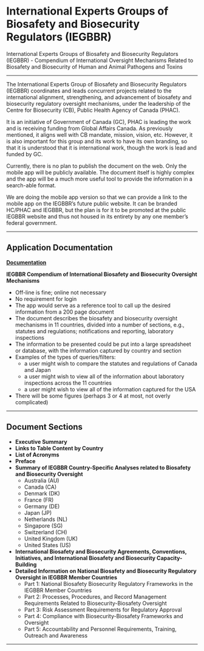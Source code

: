 # International Experts Groups of Biosafety and Biosecurity Regulators (IEGBBR)

International Experts Groups of Biosafety and Biosecurity Regulators (IEGBBR) - Compendium of International Oversight Mechanisms Related to Biosafety and Biosecurity  of Human and Animal Pathogens and Toxins


----------


The International Experts Group of Biosafety and Biosecurity Regulators (IEGBBR) coordinates and leads concurrent projects related to the international alignment, strengthening, and advancement of biosafety and biosecurity regulatory oversight mechanisms, under the leadership of the Centre for Biosecurity (CB), Public Health Agency of Canada (PHAC).

It is an initiative of Government of Canada (GC), PHAC is leading the work and is receiving funding from Global Affairs Canada. As previously mentioned, it aligns well with CB mandate, mission, vision, etc. However, it is also important for this group and its work to have its own branding, so that it is understood that it is international work, though the work is lead and funded by GC.

Currently, there is no plan to publish the document on the web. Only the mobile app will be publicly available. The document itself is highly complex and the app will be a much more useful tool to provide the information in a search-able format.

We are doing the mobile app version so that we can provide a link to the mobile app on the IEGBBR’s future public website. It can be branded HC/PHAC and IEGBBR, but the plan is for it to be promoted at the public IEGBBR website and thus not housed in its entirety by any one member’s federal government.

----------

## Application Documentation
**[Documentation](https://github.com/hc-sc/IEGBBR/blob/development/Documentation.md)**

**IEGBBR Compendium of International Biosafety and Biosecurity Oversight Mechanisms**

- Off-line is fine; online not necessary
- No requirement for login
- The app would serve as a reference tool to call up the desired information from a 200 page document
- The document describes the biosafety and biosecurity oversight mechanisms in 11 countries, divided into a number of sections,           e.g., statutes and regulations; notifications and reporting, laboratory inspections
- The information to be presented could be put into a large spreadsheet or database, with the information captured by country             and section
- Examples of the types of queries/filters: 
  - a user might wish to compare the statutes and regulations of Canada and Japan
  - a user might wish to view all of the information about laboratory inspections across the 11 countries
  - a user might wish to view all of the information captured for the USA
- There will be some figures (perhaps 3 or 4 at most, not overly complicated)

----------
## Document Sections

- **Executive Summary**
- **Links to Table Content by Country**
- **List of Acronyms**
- **Preface**
- **Summary of IEGBBR Country-Specific Analyses related to Biosafety and Biosecurity Oversight**
  - Australia (AU)
  - Canada (CA)
  - Denmark (DK)
  - France (FR)
  - Germany (DE)
  - Japan (JP)
  - Netherlands (NL)
  - Singapore (SG)
  - Switzerland (CH)
  - United Kingdom (UK)
  - United States (US)
- **International Biosafety and Biosecurity Agreements, Conventions, Initiatives, and International Biosafety and Biosecurity Capacity-Building** 
- **Detailed Information on National Biosafety and Biosecurity Regulatory Oversight in IEGBBR Member Countries**
   - Part 1: National Biosafety Biosecurity Regulatory Frameworks in the IEGBBR Member Countries
   - Part 2: Processes, Procedures, and Record Management Requirements Related to Biosecurity-Biosafety Oversight
   - Part 3: Risk Assessment Requirements for Regulatory Approval
   - Part 4: Compliance with Biosecurity-Biosafety Frameworks and Oversight
   - Part 5: Accountability and Personnel Requirements, Training, Outreach and Awareness

----------

